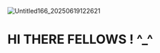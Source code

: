 ![Untitled166_20250619122621](https://github.com/user-attachments/assets/f2a2cf80-98e9-417e-bb38-78323cd8f69a) 
# HI THERE FELLOWS ! ^_^


